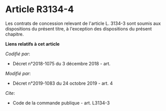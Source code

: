 # Article R3134-4

Les contrats de concession relevant de l'article L. 3134-3 sont soumis aux dispositions du présent titre, à l'exception des
dispositions du présent chapitre.

**Liens relatifs à cet article**

_Codifié par_:

  - Décret n°2018-1075 du 3 décembre 2018 - art.

_Modifié par_:

  - Décret n°2019-1083 du 24 octobre 2019 - art. 4

_Cite_:

  - Code de la commande publique - art. L3134-3
